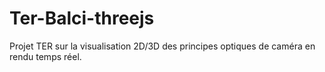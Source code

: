 # Ter-Balci-threejs
Projet TER sur la visualisation 2D/3D des principes optiques de caméra en rendu temps réel.
